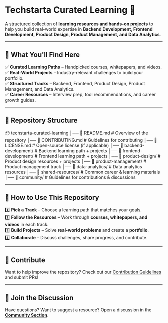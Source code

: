 # **Techstarta Curated Learning** 🚀

A structured collection of **learning resources and hands-on projects** to help you build real-world expertise in **Backend Development, Frontend Development, Product Design, Product Management, and Data Analytics**.

---

## 🌟 **What You'll Find Here**

✅ **Curated Learning Paths** – Handpicked courses, whitepapers, and videos.  
✅ **Real-World Projects** – Industry-relevant challenges to build your portfolio.  
✅ **Structured Tracks** – Backend, Frontend, Product Design, Product Management, and Data Analytics.  
✅ **Career Resources** – Interview prep, tool recommendations, and career growth guides.

---

## 📂 **Repository Structure**
📦 techstarta-curated-learning │── 📜 README.md # Overview of the repository │── 📜 CONTRIBUTING.md # Guidelines for contributing │── 📜 LICENSE.md # Open-source license (if applicable) │── 📂 backend-development/ # Backend learning path + projects │── 📂 frontend-development/ # Frontend learning path + projects │── 📂 product-design/ # Product design resources + projects │── 📂 product-management/ # Product management track │── 📂 data-analytics/ # Data analytics resources │── 📂 shared-resources/ # Common career & learning materials │── 📂 community/ # Guidelines for contributions & discussions

---

## 🚀 **How to Use This Repository**

1️⃣ **Pick a Track** – Choose a learning path that matches your goals.  
2️⃣ **Follow the Resources** – Work through **courses, whitepapers, and videos** in each track.  
3️⃣ **Build Projects** – Solve **real-world problems** and create a **portfolio**.  
4️⃣ **Collaborate** – Discuss challenges, share progress, and contribute.

---

## 🤝 **Contribute**

Want to help improve the repository? Check out our [Contribution Guidelines](./CONTRIBUTING.md) and submit PRs!

---

## 📢 **Join the Discussion**

Have questions? Want to suggest a resource? Open a discussion in the **[Community Section](./community/discussion.md)**.
